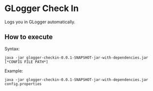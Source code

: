 # GLogger Check In

  Logs you in GLogger automatically.

## How to execute

  Syntax:
  ```
  java -jar glogger-checkin-0.0.1-SNAPSHOT-jar-with-dependencies.jar [*CONFIG FILE PATH*]
  ```

  Example: 
  ```
  java -jar glogger-checkin-0.0.1-SNAPSHOT-jar-with-dependencies.jar config.properties
  ```